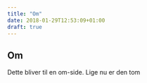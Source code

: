 ```yaml
---
title: "Om"
date: 2018-01-29T12:53:09+01:00
draft: true
---
```

## Om
Dette bliver til en om-side. Lige nu er den tom
